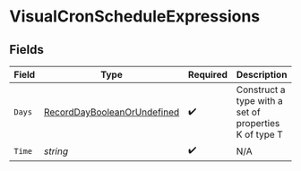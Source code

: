# VisualCronScheduleExpressions


## Fields

| Field                                                                             | Type                                                                              | Required                                                                          | Description                                                                       |
| --------------------------------------------------------------------------------- | --------------------------------------------------------------------------------- | --------------------------------------------------------------------------------- | --------------------------------------------------------------------------------- |
| `Days`                                                                            | [RecordDayBooleanOrUndefined](../../models/shared/recorddaybooleanorundefined.md) | :heavy_check_mark:                                                                | Construct a type with a set of properties K of type T                             |
| `Time`                                                                            | *string*                                                                          | :heavy_check_mark:                                                                | N/A                                                                               |